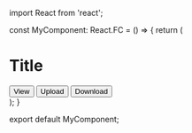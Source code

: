 

import React from 'react';

const MyComponent: React.FC = () => {
  return (
    <div className="flex items-center justify-between p-6 bg-white shadow-lg rounded-lg">
      <h1 className="text-4xl font-semibold text-gray-900">Title</h1>
      <div className="flex space-x-4">
        <button className="w-28 h-12 text-white bg-blue-500 rounded-lg shadow-md transition-transform duration-500 ease-in-out transform hover:-translate-y-1 hover:scale-110">View</button>
        <button className="w-28 h-12 text-white bg-green-500 rounded-lg shadow-md transition-transform duration-500 ease-in-out transform hover:-translate-y-1 hover:scale-110">Upload</button>
        <button className="w-28 h-12 text-white bg-purple-500 rounded-lg shadow-md transition-transform duration-500 ease-in-out transform hover:-translate-y-1 hover:scale-110">Download</button>
      </div>
    </div>
  );
}

export default MyComponent;
